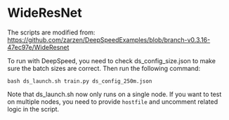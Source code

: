 # WideResNet

The scripts are modified from:
https://github.com/zarzen/DeepSpeedExamples/blob/branch-v0.3.16-47ec97e/WideResnet

To run with DeepSpeed, you need to check ds_config_size.json to make sure
the batch sizes are correct. Then run the following command:

```
bash ds_launch.sh train.py ds_config_250m.json
```

Note that ds_launch.sh now only runs on a single node. If you want to test on multiple nodes,
you need to provide `hostfile` and uncomment related logic in the script.

